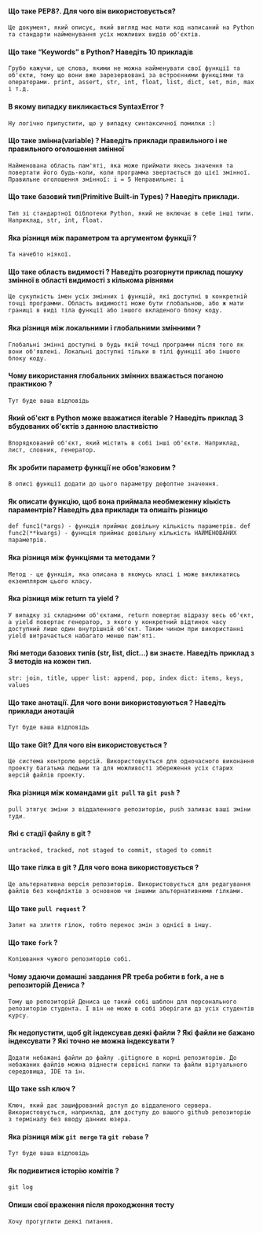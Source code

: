 #### Що таке PEP8?. Для чого він використовується?

`
Це документ, який описує, який вигляд має мати код написаний на Python та стандарти найменування усіх можливих видів об'єктів.
`

#### Що таке “Keywords” в Python? Наведіть 10 прикладів 
`
Грубо кажучи, це слова, якими не можна найменувати свої функції та об'єкти, тому що вони вже зарезервовані за встроєнними функціями та операторами.
print, assert, str, int, float, list, dict, set, min, max і т.д.
`

#### В якому випадку викликається SyntaxError ?

`
Ну логічно припустити, що у випадку синтаксичної помилки :)
`

#### Що таке змінна(variable) ? Наведіть приклади правильного і не правильного оголошення змінної
`
Найменована область пам'яті, яка може приймати якесь значення та повертати його будь-коли, коли программа звертається до цієї змінної.
Правильне оголошення змінної: i = 5
Неправильне: i
`

#### Що таке базовий тип(Primitive Built-in Types) ? Наведіть приклади.
`
Тип зі стандартної біблотеки Python, який не включає в себе інші типи. Наприклад, str, int, float.
`

#### Яка різниця між параметром та аргументом функції ?
`
Та начебто ніякої.
`

#### Що таке область видимості ? Наведіть розгорнути приклад пошуку змінної в області видимості з кількома рівнями
`
Це сукупність імен усіх змінних і функцій, які доступні в конкретній точці программи. Область видимості може бути глобальною, або ж мати границі в виді тіла функції або іншого вкладеного блоку коду.
`

#### Яка різниця між локальними і глобальними змінними ?
`
Глобальні змінні доступні в будь якій точці программи після того як вони об'явлені. Локальні доступні тільки в тілі функції або іншого блоку коду.
`

#### Чому використання глобальних змінних вважається поганою практикою ?
`
Тут буде ваша відповідь
`

#### Який об'єкт в Python може вважатися iterable ? Наведіть приклад 3 вбудованих об'єктів з данною властивістю
`
Впорядкований об'єкт, який містить в собі інші об'єкти. Наприклад, лист, словник, генератор.
`

#### Як зробити параметр функції не обов'язковим ?
`
В описі функції додати до цього параметру дефолтне значення.
`

#### Як описати функцію, щоб вона приймала необмеженну кіькість параментрів? Наведіть два приклади та опишіть різницю
`
def func1(*args) - функція приймає довільну кількість параметрів.
def func2(**kwargs) - функція приймає довільну кількість НАЙМЕНОВАНИХ параметрів.
`

#### Яка різниця між функціями та методами ?
`
Метод - це функція, яка описана в якомусь класі і може викликатись екземпляром цього класу.
`

#### Яка різниця між return та yield ?
`
У випадку зі складними об'єктами, return повертає відразу весь об'єкт, а yield повертає генератор, з якого у конкретний відтинок часу доступний лише один внутрішній об'єкт. Таким чином при використанні yield витрачається набагато менше пам'яті.
`

#### Які методи базових типів  (str, list, dict...)  ви знаєте. Наведіть приклад з 3 методів на кожен тип. 
`
str: join, title, upper
list: append, pop, index
dict: items, keys, values
`

#### Що таке анотації. Для чого вони використовуються ? Наведіть приклади анотацій
`
Тут буде ваша відповідь
`


#### Що таке Git? Для чого він використовується ?
`
Це система контролю версій. Використовується для одночасного виконання проекту багатьма людьми та для можливості збереження усіх старих версій файлів проекту. 
`

#### Яка різниця між командами `git pull` та `git push` ?
`
pull зтягує зміни з віддаленного репозиторію, push заливає ваші зміни туди.
`

#### Які є стадії файлу в git ?
`
untracked, tracked, not staged to commit, staged to commit
`

#### Що таке гілка в git ? Для чого вона використовується ?
`
Це альтернативна версія репозиторію. Використовується для редагування файлів без конфліктів з основною чи іншими альтернативними гілками.
`

#### Що таке `pull request` ?
`
Запит на злиття гілок, тобто перенос змін з однієї в іншу.
`

#### Що таке `fork` ?
`
Копіювання чужого репозиторію собі.
`

#### Чому здаючи домашні завдання PR треба робити в fork, а не в репозиторій Дениса ?
`
Тому що репозиторій Дениса це такий собі шаблон для персонального репозиторію студента. І він не може в собі зберігати дз усіх студентів курсу.
`
#### Як недопустити, щоб git індексував деякі файли ? Які файли не бажано індексувати ? Які точно не можна індексувати ?
`
Додати небажані файли до файлу .gitignore в корні репозиторію. До небажаних файлів можна віднести сервісні папки та файли віртуального середовища, IDE та ін.
`
#### Що такe ssh ключ ?
`
Ключ, який дає зашифрований доступ до віддаленого сервера. Використовується, наприклад, для доступу до вашого github репозиторію з терміналу без вводу данних юзера.
`
#### Яка різниця між `git merge` та `git rebase` ?
`
Тут буде ваша відповідь
`

#### Як подивитися історію комітів ?
`
git log
`

#### Опиши свої враження після проходження тесту
`
Хочу прогуглити деякі питання.
`
